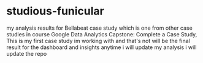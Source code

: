 # studious-funicular
my analysis results for Bellabeat case study which is one from other case studies in course Google Data Analytics Capstone: Complete a Case Study,
This is my first case study im working with and that's not will be the final result for the dashboard and insights anytime i will update my analysis i will update the repo 
